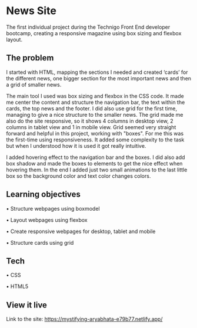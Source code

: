 # News Site

The first individual project during the Technigo Front End developer bootcamp, creating a responsive magazine using box sizing and flexbox layout.

## The problem

I started with HTML, mapping the sections I needed and created ‘cards’ for the different news, one bigger section for the most important news and then a grid of smaller news. 

The main tool I used was box sizing and flexbox in the CSS code. It made me center the content and structure the navigation bar, the text within the cards, the top news and the footer. I did also use grid for the first time, managing to give a nice structure to the smaller news. The grid made me also do the site responsive, so it shows 4 columns in desktop view, 2 columns in tablet view and 1 in mobile view. Grid seemed very straight forward and helpful in this project, working with "boxes". For me this was the first-time using responsiveness. It added some complexity to the task but when I understood how it is used it got really intuitive. 

I added hovering effect to the navigation bar and the boxes. I did also add box shadow and made the boxes to <a> elements to get the nice effect when hovering them. In the end I added just two small animations to the last little box so the background color and text color changes colors.  

## Learning objectives

•	Structure webpages using boxmodel

•	Layout webpages using flexbox

•	Create responsive webpages for desktop, tablet and mobile

•	Structure cards using grid

## Tech

•	CSS

•	HTML5

## View it live
Link to the site: https://mystifying-aryabhata-e79b77.netlify.app/
